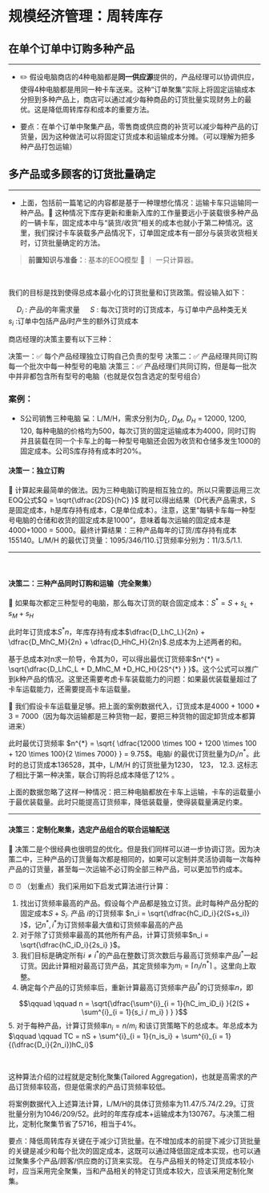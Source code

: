 # 规模经济管理：周转库存 

## 在单个订单中订购多种产品

-----

- ✏️ 假设电脑商店的4种电脑都是**同一供应源**提供的，产品经理可以协调供应，使得4种电脑都是用同一种卡车送来。这种“订单聚集”实际上将固定运输成本分担到多种产品上，商店可以通过减少每种商品的订货批量实现财务上的最优。这是降低周转库存和成本的重要方法。


- 要点：在单个订单中聚集产品，零售商或供应商的补货可以减少每种产品的订货量，因为这种做法可以将固定订货成本和运输成本分摊。（可以理解为把多种产品打包运输）


## 多产品或多顾客的订货批量确定

-----

- 上面，包括前一篇笔记的内容都是基于一种理想化情况：运输卡车只运输同一种产品。🚛 这种情况下库存更新和重新入库的工作量要远小于装载很多种产品的一辆卡车，固定成本中与“装货/收货”相关的成本也就小于第二种情况。这里，我们探讨卡车装载多产品情况下，订单固定成本有一部分与装货收货相关时，订货批量确定的方法。


> **前置知识与准备：**: 基本的EOQ模型 📒 ｜ 一只计算器。

<br>



我们的目标是找到使得总成本最小化的订货批量和订货政策。假设输入如下： 

$\quad D_i$ : 产品$i$的年需求量
$\quad S$ : 每次订货时的订货成本，与订单中产品种类无关
$\quad s_i$ :订单中包括产品$i$时产生的额外订货成本

商店经理的决策主要有以下三种： 

决策一：✅ 每个产品经理独立订购自己负责的型号
决策二：✅ 产品经理共同订购每一个批次中每一种型号的电脑
决策三：✅ 产品经理们共同订购，但是每一批次中并非都包含所有型号的电脑（也就是仅包含选定的型号组合）


### 案例：
- S公司销售三种电脑 💻：L/M/H，需求分别为$D_L$, $D_M$, $D_H$ = 12000, 1200, 120, 每种电脑的价格均为500，每次订货的固定运输成本为4000，同时订购并且装载在同一个卡车上的每一种型号电脑还会因为收货和仓储多发生1000的固定成本。公司S库存持有成本时20%。

#### 决策一：独立订购

🌈  计算起来最简单的做法。因为三种电脑订购是相互独立的。所以只需要运用三次EOQ公式$Q = \sqrt{\dfrac{2DS}{hC} }$ 就可以得出结果（D代表产品需求，S是固定成本，h是库存持有成本，C是单位成本）。注意，这里“每辆卡车每一种型号电脑的仓储和收货的固定成本是1000”，意味着每次运输的固定成本是4000+1000 = 5000。最终计算结果：三种产品每年的订货/库存持有成本155140。L/M/H 的最优订货量：1095/346/110.订货频率分别为：11/3.5/1.1.

----


<br>

#### 决策二：三种产品同时订购和运输（完全聚集）

🌈 如果每次都定三种型号的电脑，那么每次订货的联合固定成本：$S^{*} = S + s_L + s_M + s_H$

此时年订货成本$S^{*}n$，年库存持有成本$\dfrac{D_LhC_L}{2n} + \dfrac{D_MhC_M}{2n} + \dfrac{D_HhC_H}{2n}$.总成本为上述两者的和。

基于总成本对n求一阶导，令其为0，可以得出最优订货频率$n^{*} = \sqrt{\dfrac{D_LhC_L + D_MhC_M +D_HC_H}{2S^{*} } }$。这个公式可以推广到$k$种产品的情况。这里还需要考虑卡车装载能力的问题：如果最优装载量超过了卡车运载能力，还需要提高卡车运载量。

🌈 我们假设卡车运载量足够。把上面的案例数据代入，订货成本是4000 + 1000 * 3 = 7000（因为每次运输都是三种货物一起，要把三种货物的固定卸货成本都算进来）

此时最优订货频率 $n^{*} = \sqrt{ \dfrac{12000 \times 100 + 1200 \times 100 + 120 \times 100}{2 \times 7000} } = 9.75$。电脑$i$ 的最优订货批量为$D_i / n^{*}$。此时的总订货成本136528，其中，L/M/H 的订货批量为1230， 123， 12.3. 这标志了相比于第一种决策，联合订购将总成本降低了12% 。

上面的数据忽略了这样一种情况：把三种电脑都放在卡车上运输，卡车的运载量小于最优装载量。此时只能提高订货频率，降低装载量，使得装载量满足约束。

----

#### 决策三：定制化聚集，选定产品组合的联合运输配送

🌈 决策二是个很经典也很明显的优化。但是我们同样可以进一步协调订货。因为决策二中，三种产品的订货量每次都是相同的，如果可以定制并灵活协调每一次每种产品的订货量，甚至每一次运输不必订购全部三种产品，可以更加节约成本。

⏰ ⏰ （划重点）我们采用如下启发式算法进行计算：

1. 找出订货频率最高的产品。假设每个产品都是独立订货。此时每种产品分配的固定成本$S + S_i$. 产品 $i$的订货频率 $n_i = \sqrt{\dfrac{hC_iD_i}{2(S+s_i)} }$，记$n^{*} , i^{*}$为订货频率最大值和订货频率最高的产品
2. 对于除了订货频率最高的其他所有产品，计算订货频率$n_i = \sqrt{\dfrac{hC_iD_i}{2s_i} }$。
3. 我们目标是确定所有$i \neq i^{*}$的产品在整数订货次数后与最高订货频率产品$i^{*}$一起订货。因此计算相对最高订货产品，其定货频率为$m_i = \lceil n_i /n^{*} \rceil$ 。这里向上取整。
4. 确定每个产品的订货频率后，重新计算最高订货频率产品$i^{*}$的订货频率$n$，即 

$$\qquad \qquad n = \sqrt{\dfrac{\sum^{i}_{i = 1}{hC_im_iD_i} }{2(S + \sum^{i}_{i = 1}{s_i / m_i} ) } }$$
5. 对于每种产品，计算订货频率$n_i = n / m_i$ 和该订货策略下的总成本。年总成本为$\qquad \qquad TC = nS + \sum^{i}_{i = 1}{n_is_i} + \sum^{i}_{i = 1}{(\dfrac{D_i}{2n_i})hC_i}$


<br>

这种算法介绍的过程就是定制化聚集(Tailored Aggregation)，也就是高需求的产品订货频率较高，但是低需求的产品订货频率较低。


将案例数据代入上述算法计算，L/M/H的具体订货频率为11.47/5.74/2.29。订货批量分别为1046/209/52。此时的年库存成本+运输成本为130767。与决策二相比，定制化聚集节省了5716，相当于4%。

要点：降低周转库存关键在于减少订货批量。在不增加成本的前提下减少订货批量的关键是减少和每个批次的固定成本，这既可以通过降低固定成本实现，也可以通过聚集多个产品/顾客/供应商的订货来实现。
在与产品相关的特定订货成本较小时，应当采用完全聚集，当和产品相关的特定订货成本较大，应该采用定制化聚集。
